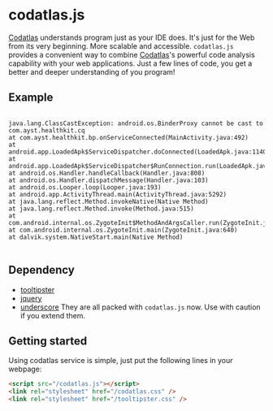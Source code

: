 # codatlas.js
[Codatlas](http://codatlas.com) understands program just as your IDE
does. It's just for the Web from its very beginning. More scalable and
accessible. `codatlas.js` provides a convenient way to combine
[Codatlas](http://codatlas.com)'s powerful code analysis capability
with your web applications. Just a few lines of code, you get a better
and deeper understanding of you program!

## Example

<pre>
<code>
java.lang.ClassCastException: android.os.BinderProxy cannot be cast to com.ayst.healthkit.cq
at com.ayst.healthkit.bp.onServiceConnected(MainActivity.java:492)
at android.app.LoadedApk$ServiceDispatcher.doConnected(LoadedApk.java:1140)
at android.app.LoadedApk$ServiceDispatcher$RunConnection.run(LoadedApk.java:1157)
at android.os.Handler.handleCallback(Handler.java:808)
at android.os.Handler.dispatchMessage(Handler.java:103)
at android.os.Looper.loop(Looper.java:193)
at android.app.ActivityThread.main(ActivityThread.java:5292)
at java.lang.reflect.Method.invokeNative(Native Method)
at java.lang.reflect.Method.invoke(Method.java:515)
at com.android.internal.os.ZygoteInit$MethodAndArgsCaller.run(ZygoteInit.java:824)
at com.android.internal.os.ZygoteInit.main(ZygoteInit.java:640)
at dalvik.system.NativeStart.main(Native Method)
</code>
</pre>

## Dependency
* [tooltipster](https://github.com/iamceege/tooltipster/)
* [jquery](https://github.com/jquery/jquery)
* [underscore](https://github.com/jashkenas/underscore)
They are all packed with `codatlas.js` now. Use with caution if you extend them. 

## Getting started
Using codatlas service is simple, just put the following lines in your webpage:
````html
<script src="/codatlas.js"></script>
<link rel="stylesheet" href="/codatlas.css" />
<link rel="stylesheet" href="/tooltipster.css" />
````

